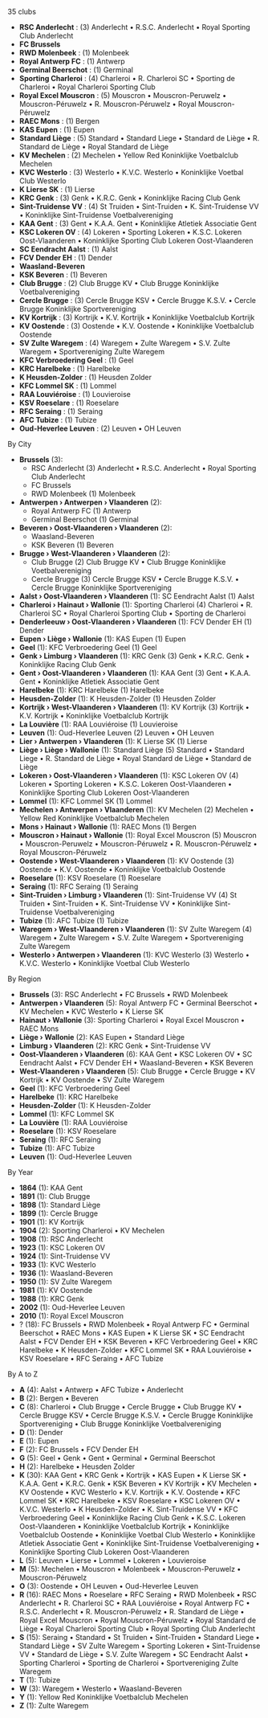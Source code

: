 35 clubs

- **RSC Anderlecht** : (3) Anderlecht • R.S.C. Anderlecht • Royal Sporting Club Anderlecht
- **FC Brussels**
- **RWD Molenbeek** : (1) Molenbeek
- **Royal Antwerp FC** : (1) Antwerp
- **Germinal Beerschot** : (1) Germinal
- **Sporting Charleroi** : (4) Charleroi • R. Charleroi SC • Sporting de Charleroi • Royal Charleroi Sporting Club
- **Royal Excel Mouscron** : (5) Mouscron • Mouscron-Peruwelz • Mouscron-Péruwelz • R. Mouscron-Péruwelz • Royal Mouscron-Péruwelz
- **RAEC Mons** : (1) Bergen
- **KAS Eupen** : (1) Eupen
- **Standard Liège** : (5) Standard • Standard Liege • Standard de Liège • R. Standard de Liège • Royal Standard de Liège
- **KV Mechelen** : (2) Mechelen • Yellow Red Koninklijke Voetbalclub Mechelen
- **KVC Westerlo** : (3) Westerlo • K.V.C. Westerlo • Koninklijke Voetbal Club Westerlo
- **K Lierse SK** : (1) Lierse
- **KRC Genk** : (3) Genk • K.R.C. Genk • Koninklijke Racing Club Genk
- **Sint-Truidense VV** : (4) St Truiden • Sint-Truiden • K. Sint-Truidense VV • Koninklijke Sint-Truidense Voetbalvereniging
- **KAA Gent** : (3) Gent • K.A.A. Gent • Koninklijke Atletiek Associatie Gent
- **KSC Lokeren OV** : (4) Lokeren • Sporting Lokeren • K.S.C. Lokeren Oost-Vlaanderen • Koninklijke Sporting Club Lokeren Oost-Vlaanderen
- **SC Eendracht Aalst** : (1) Aalst
- **FCV Dender EH** : (1) Dender
- **Waasland-Beveren**
- **KSK Beveren** : (1) Beveren
- **Club Brugge** : (2) Club Brugge KV • Club Brugge Koninklijke Voetbalvereniging
- **Cercle Brugge** : (3) Cercle Brugge KSV • Cercle Brugge K.S.V. • Cercle Brugge Koninklijke Sportvereniging
- **KV Kortrijk** : (3) Kortrijk • K.V. Kortrijk • Koninklijke Voetbalclub Kortrijk
- **KV Oostende** : (3) Oostende • K.V. Oostende • Koninklijke Voetbalclub Oostende
- **SV Zulte Waregem** : (4) Waregem • Zulte Waregem • S.V. Zulte Waregem • Sportvereniging Zulte Waregem
- **KFC Verbroedering Geel** : (1) Geel
- **KRC Harelbeke** : (1) Harelbeke
- **K Heusden-Zolder** : (1) Heusden Zolder
- **KFC Lommel SK** : (1) Lommel
- **RAA Louviéroise** : (1) Louvieroise
- **KSV Roeselare** : (1) Roeselare
- **RFC Seraing** : (1) Seraing
- **AFC Tubize** : (1) Tubize
- **Oud-Heverlee Leuven** : (2) Leuven • OH Leuven




By City

- **Brussels** (3): 
  - RSC Anderlecht  (3) Anderlecht • R.S.C. Anderlecht • Royal Sporting Club Anderlecht
  - FC Brussels 
  - RWD Molenbeek  (1) Molenbeek
- **Antwerpen › Antwerpen › Vlaanderen** (2): 
  - Royal Antwerp FC  (1) Antwerp
  - Germinal Beerschot  (1) Germinal
- **Beveren › Oost-Vlaanderen › Vlaanderen** (2): 
  - Waasland-Beveren 
  - KSK Beveren  (1) Beveren
- **Brugge › West-Vlaanderen › Vlaanderen** (2): 
  - Club Brugge  (2) Club Brugge KV • Club Brugge Koninklijke Voetbalvereniging
  - Cercle Brugge  (3) Cercle Brugge KSV • Cercle Brugge K.S.V. • Cercle Brugge Koninklijke Sportvereniging
- **Aalst › Oost-Vlaanderen › Vlaanderen** (1): SC Eendracht Aalst  (1) Aalst
- **Charleroi › Hainaut › Wallonie** (1): Sporting Charleroi  (4) Charleroi • R. Charleroi SC • Royal Charleroi Sporting Club • Sporting de Charleroi
- **Denderleeuw › Oost-Vlaanderen › Vlaanderen** (1): FCV Dender EH  (1) Dender
- **Eupen › Liège › Wallonie** (1): KAS Eupen  (1) Eupen
- **Geel** (1): KFC Verbroedering Geel  (1) Geel
- **Genk › Limburg › Vlaanderen** (1): KRC Genk  (3) Genk • K.R.C. Genk • Koninklijke Racing Club Genk
- **Gent › Oost-Vlaanderen › Vlaanderen** (1): KAA Gent  (3) Gent • K.A.A. Gent • Koninklijke Atletiek Associatie Gent
- **Harelbeke** (1): KRC Harelbeke  (1) Harelbeke
- **Heusden-Zolder** (1): K Heusden-Zolder  (1) Heusden Zolder
- **Kortrijk › West-Vlaanderen › Vlaanderen** (1): KV Kortrijk  (3) Kortrijk • K.V. Kortrijk • Koninklijke Voetbalclub Kortrijk
- **La Louvière** (1): RAA Louviéroise  (1) Louvieroise
- **Leuven** (1): Oud-Heverlee Leuven  (2) Leuven • OH Leuven
- **Lier › Antwerpen › Vlaanderen** (1): K Lierse SK  (1) Lierse
- **Liège › Liège › Wallonie** (1): Standard Liège  (5) Standard • Standard Liege • R. Standard de Liège • Royal Standard de Liège • Standard de Liège
- **Lokeren › Oost-Vlaanderen › Vlaanderen** (1): KSC Lokeren OV  (4) Lokeren • Sporting Lokeren • K.S.C. Lokeren Oost-Vlaanderen • Koninklijke Sporting Club Lokeren Oost-Vlaanderen
- **Lommel** (1): KFC Lommel SK  (1) Lommel
- **Mechelen › Antwerpen › Vlaanderen** (1): KV Mechelen  (2) Mechelen • Yellow Red Koninklijke Voetbalclub Mechelen
- **Mons › Hainaut › Wallonie** (1): RAEC Mons  (1) Bergen
- **Mouscron › Hainaut › Wallonie** (1): Royal Excel Mouscron  (5) Mouscron • Mouscron-Peruwelz • Mouscron-Péruwelz • R. Mouscron-Péruwelz • Royal Mouscron-Péruwelz
- **Oostende › West-Vlaanderen › Vlaanderen** (1): KV Oostende  (3) Oostende • K.V. Oostende • Koninklijke Voetbalclub Oostende
- **Roeselare** (1): KSV Roeselare  (1) Roeselare
- **Seraing** (1): RFC Seraing  (1) Seraing
- **Sint-Truiden › Limburg › Vlaanderen** (1): Sint-Truidense VV  (4) St Truiden • Sint-Truiden • K. Sint-Truidense VV • Koninklijke Sint-Truidense Voetbalvereniging
- **Tubize** (1): AFC Tubize  (1) Tubize
- **Waregem › West-Vlaanderen › Vlaanderen** (1): SV Zulte Waregem  (4) Waregem • Zulte Waregem • S.V. Zulte Waregem • Sportvereniging Zulte Waregem
- **Westerlo › Antwerpen › Vlaanderen** (1): KVC Westerlo  (3) Westerlo • K.V.C. Westerlo • Koninklijke Voetbal Club Westerlo




By Region

- **Brussels** (3):   RSC Anderlecht • FC Brussels • RWD Molenbeek
- **Antwerpen › Vlaanderen** (5):   Royal Antwerp FC • Germinal Beerschot • KV Mechelen • KVC Westerlo • K Lierse SK
- **Hainaut › Wallonie** (3):   Sporting Charleroi • Royal Excel Mouscron • RAEC Mons
- **Liège › Wallonie** (2):   KAS Eupen • Standard Liège
- **Limburg › Vlaanderen** (2):   KRC Genk • Sint-Truidense VV
- **Oost-Vlaanderen › Vlaanderen** (6):   KAA Gent • KSC Lokeren OV • SC Eendracht Aalst • FCV Dender EH • Waasland-Beveren • KSK Beveren
- **West-Vlaanderen › Vlaanderen** (5):   Club Brugge • Cercle Brugge • KV Kortrijk • KV Oostende • SV Zulte Waregem
- **Geel** (1):   KFC Verbroedering Geel
- **Harelbeke** (1):   KRC Harelbeke
- **Heusden-Zolder** (1):   K Heusden-Zolder
- **Lommel** (1):   KFC Lommel SK
- **La Louvière** (1):   RAA Louviéroise
- **Roeselare** (1):   KSV Roeselare
- **Seraing** (1):   RFC Seraing
- **Tubize** (1):   AFC Tubize
- **Leuven** (1):   Oud-Heverlee Leuven




By Year

- **1864** (1):   KAA Gent
- **1891** (1):   Club Brugge
- **1898** (1):   Standard Liège
- **1899** (1):   Cercle Brugge
- **1901** (1):   KV Kortrijk
- **1904** (2):   Sporting Charleroi • KV Mechelen
- **1908** (1):   RSC Anderlecht
- **1923** (1):   KSC Lokeren OV
- **1924** (1):   Sint-Truidense VV
- **1933** (1):   KVC Westerlo
- **1936** (1):   Waasland-Beveren
- **1950** (1):   SV Zulte Waregem
- **1981** (1):   KV Oostende
- **1988** (1):   KRC Genk
- **2002** (1):   Oud-Heverlee Leuven
- **2010** (1):   Royal Excel Mouscron
- ? (18):   FC Brussels • RWD Molenbeek • Royal Antwerp FC • Germinal Beerschot • RAEC Mons • KAS Eupen • K Lierse SK • SC Eendracht Aalst • FCV Dender EH • KSK Beveren • KFC Verbroedering Geel • KRC Harelbeke • K Heusden-Zolder • KFC Lommel SK • RAA Louviéroise • KSV Roeselare • RFC Seraing • AFC Tubize






By A to Z

- **A** (4): Aalst • Antwerp • AFC Tubize • Anderlecht
- **B** (2): Bergen • Beveren
- **C** (8): Charleroi • Club Brugge • Cercle Brugge • Club Brugge KV • Cercle Brugge KSV • Cercle Brugge K.S.V. • Cercle Brugge Koninklijke Sportvereniging • Club Brugge Koninklijke Voetbalvereniging
- **D** (1): Dender
- **E** (1): Eupen
- **F** (2): FC Brussels • FCV Dender EH
- **G** (5): Geel • Genk • Gent • Germinal • Germinal Beerschot
- **H** (2): Harelbeke • Heusden Zolder
- **K** (30): KAA Gent • KRC Genk • Kortrijk • KAS Eupen • K Lierse SK • K.A.A. Gent • K.R.C. Genk • KSK Beveren • KV Kortrijk • KV Mechelen • KV Oostende • KVC Westerlo • K.V. Kortrijk • K.V. Oostende • KFC Lommel SK • KRC Harelbeke • KSV Roeselare • KSC Lokeren OV • K.V.C. Westerlo • K Heusden-Zolder • K. Sint-Truidense VV • KFC Verbroedering Geel • Koninklijke Racing Club Genk • K.S.C. Lokeren Oost-Vlaanderen • Koninklijke Voetbalclub Kortrijk • Koninklijke Voetbalclub Oostende • Koninklijke Voetbal Club Westerlo • Koninklijke Atletiek Associatie Gent • Koninklijke Sint-Truidense Voetbalvereniging • Koninklijke Sporting Club Lokeren Oost-Vlaanderen
- **L** (5): Leuven • Lierse • Lommel • Lokeren • Louvieroise
- **M** (5): Mechelen • Mouscron • Molenbeek • Mouscron-Peruwelz • Mouscron-Péruwelz
- **O** (3): Oostende • OH Leuven • Oud-Heverlee Leuven
- **R** (16): RAEC Mons • Roeselare • RFC Seraing • RWD Molenbeek • RSC Anderlecht • R. Charleroi SC • RAA Louviéroise • Royal Antwerp FC • R.S.C. Anderlecht • R. Mouscron-Péruwelz • R. Standard de Liège • Royal Excel Mouscron • Royal Mouscron-Péruwelz • Royal Standard de Liège • Royal Charleroi Sporting Club • Royal Sporting Club Anderlecht
- **S** (15): Seraing • Standard • St Truiden • Sint-Truiden • Standard Liege • Standard Liège • SV Zulte Waregem • Sporting Lokeren • Sint-Truidense VV • Standard de Liège • S.V. Zulte Waregem • SC Eendracht Aalst • Sporting Charleroi • Sporting de Charleroi • Sportvereniging Zulte Waregem
- **T** (1): Tubize
- **W** (3): Waregem • Westerlo • Waasland-Beveren
- **Y** (1): Yellow Red Koninklijke Voetbalclub Mechelen
- **Z** (1): Zulte Waregem




